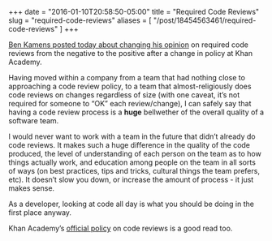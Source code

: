 +++
date = "2016-01-10T20:58:50-05:00"
title = "Required Code Reviews"
slug = "required-code-reviews"
aliases = [
    "/post/18454563461/required-code-reviews"
]
+++

[Ben Kamens posted today about changing his opinion][kamens] on required code
reviews from the negative to the positive after a change in policy at Khan
Academy.

Having moved within a company from a team that had nothing close to approaching
a code review policy, to a team that almost-religiously does code reviews on
changes regardless of size (with one caveat, it’s not required for someone to
“OK” each review/change), I can safely say that having a code review process is
a **huge** bellwether of the overall quality of a software team.

I would never want to work with a team in the future that didn’t already do
code reviews. It makes such a huge difference in the quality of the code
produced, the level of understanding of each person on the team as to how
things actually work, and education among people on the team in all sorts of
ways (on best practices, tips and tricks, cultural things the team prefers,
etc). It doesn’t slow you down, or increase the amount of process - it just
makes sense.

As a developer, looking at code all day is what you should be doing in the
first place anyway.

Khan Academy’s [official policy][khan] on code reviews is a good read too.

[kamens]: http://bjk5.com/post/18441794352/required-code-reviews
[khan]: https://sites.google.com/a/khanacademy.org/forge/for-developers/new-developers/getting-familiar-with-the-code/code-review-policy
